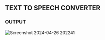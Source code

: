 ## TEXT TO SPEECH CONVERTER

### OUTPUT
![Screenshot 2024-04-26 202241](https://github.com/Vaish-1011/text_to_speech_converter/assets/135130074/97ceceda-69c9-47f7-824b-9b5f95464fa9)


